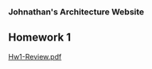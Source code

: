 ### Johnathan's Architecture Website

## Homework 1
[Hw1-Review.pdf](http://historybuffjb.github.io/ArchWebsite/HW1-Review.pdf)

<!--
```markdown
Syntax highlighted code block

# Header 1
## Header 2
### Header 3

- Bulleted
- List

1. Numbered
2. List

**Bold** and _Italic_ and `Code` text

[Link](url) and ![Image](src)
``` -->

